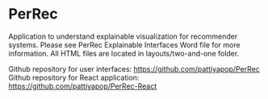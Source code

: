 # PerRec

Application to understand explainable visualization for recommender systems. Please see PerRec Explainable Interfaces Word file for more information. All HTML files are located in layouts/two-and-one folder.

Github repository for user interfaces: https://github.com/pattiyapop/PerRec <br/>
Github repository for React application: https://github.com/pattiyapop/PerRec-React <br/>
